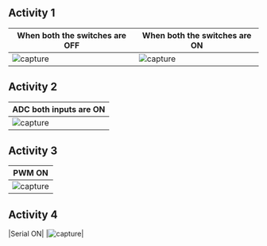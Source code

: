 ## Activity 1
|When both the switches are OFF|When both the switches are ON|
|---------------------|---------------------|
|![capture](https://github.com/Chaitu2134/Embedded_C/blob/8a0632aa4a62e60821a158c27069c90ba6f773eb/simulation/activity1a.png)|![capture](https://github.com/Chaitu2134/Embedded_C/blob/8a0632aa4a62e60821a158c27069c90ba6f773eb/simulation/activity1b.png)|


## Activity 2
|ADC both inputs are ON|
|-----------------------|
|![capture](https://github.com/Chaitu2134/Embedded_C/blob/8a0632aa4a62e60821a158c27069c90ba6f773eb/simulation/activity2.png)|


## Activity 3
|PWM ON|
|-----------------------|
|![capture](https://github.com/Chaitu2134/Embedded_C/blob/8a0632aa4a62e60821a158c27069c90ba6f773eb/simulation/activity3.png)| 


## Activity 4
|Serial ON|
|![capture](https://github.com/Chaitu2134/Embedded_C/blob/8a0632aa4a62e60821a158c27069c90ba6f773eb/simulation/activity4.png)| 

